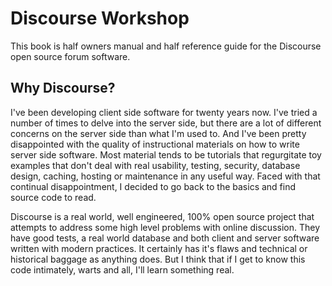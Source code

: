 # Discourse Workshop

This book is half owners manual and half reference guide for the Discourse open source forum software.

## Why Discourse?
I've been developing client side software for twenty years now. I've tried a number of times to delve into the server side, but there are a lot of different concerns on the server side than what I'm used to. And I've been pretty disappointed with the quality of instructional materials on how to write server side software. Most material tends to be tutorials that regurgitate toy examples that don't deal with real usability, testing, security, database design, caching, hosting or maintenance in any useful way. Faced with that continual disappointment, I decided to go back to the basics and find source code to read.

Discourse is a real world, well engineered, 100% open source project that attempts to address some high level problems with online discussion. They have good tests, a real world database and both client and server software written with modern practices. It certainly has it's flaws and technical or historical baggage as anything does. But I think that if I get to know this code intimately, warts and all, I'll learn something real.









